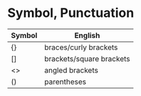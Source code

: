 # Symbol, Punctuation

| Symbol | English                  |
| -      | -                        |
| {}     | braces/curly brackets    |
| []     | brackets/square brackets |
| <>     | angled brackets          |
| ()     | parentheses              |
